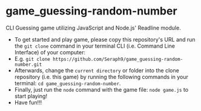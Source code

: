 # game_guessing-random-number
CLI Guessing game utilizing JavaScript and Node.js' Readline module.

* To get started and play game, please copy this repository's URL and run the `git clone` command in your terminal CLI (i.e. Command Line Interface) of your computer:
* E.g. `git clone https://github.com/Seraph9/game_guessing-random-number.git`
* Afterwards, change the `current directory` or folder into the clone repository (i.e. this game) by running the following commands in your terminal: `cd game_guessing-random-number`.
* Finally, just run the `node` command with the game file: `node game.js` to start playing!
* Have fun!!!
